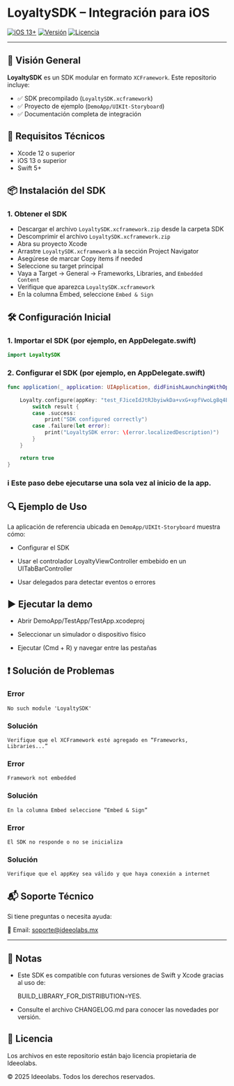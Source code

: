 # LoyaltySDK – Integración para iOS

[![iOS 13+](https://img.shields.io/badge/iOS-13%2B-blue)](https://developer.apple.com/ios/)
[![Versión](https://img.shields.io/badge/Version-1.0.0-brightgreen)]()
[![Licencia](https://img.shields.io/badge/License-MIT-green)]()

---

## 📌 Visión General

**LoyaltySDK** es un SDK modular en formato `XCFramework`. Este repositorio incluye:

- ✅ SDK precompilado (`LoyaltySDK.xcframework`)
- ✅ Proyecto de ejemplo (`DemoApp/UIKIt-Storyboard`)
- ✅ Documentación completa de integración


## 🚀 Requisitos Técnicos

- Xcode 12 o superior
- iOS 13 o superior
- Swift 5+


## 📦 Instalación del SDK

### 1. Obtener el SDK

- Descargar el archivo `LoyaltySDK.xcframework.zip` desde la carpeta SDK
- Descomprimir el archivo `LoyaltySDK.xcframework.zip`
- Abra su proyecto Xcode
- Arrastre `LoyaltySDK.xcframework` a la sección Project Navigator
- Asegúrese de marcar Copy items if needed
- Seleccione su target principal
- Vaya a Target → General → Frameworks, Libraries, and `Embedded Content`
- Verifique que aparezca `LoyaltySDK.xcframework`
- En la columna Embed, seleccione `Embed & Sign`


## 🛠 Configuración Inicial

### 1. Importar el SDK (por ejemplo, en AppDelegate.swift)


```swift
import LoyaltySDK
```


### 2. Configurar el SDK (por ejemplo, en AppDelegate.swift)

```swift
func application(_ application: UIApplication, didFinishLaunchingWithOptions launchOptions: [UIApplication.LaunchOptionsKey: Any]?) -> Bool {
    
    Loyalty.configure(appKey: "test_FJiceIdJtRJbyiwkDa+vxG+xpfVwoLg8q4EhfCDZPF4=") { result in
        switch result {
        case .success:
            print("SDK configured correctly")
        case .failure(let error):
            print("LoyaltySDK error: \(error.localizedDescription)")
        }
    }

    return true
}
```
### ℹ️ Este paso debe ejecutarse una sola vez al inicio de la app.

## 🔍 Ejemplo de Uso
La aplicación de referencia ubicada en `DemoApp/UIKIt-Storyboard` muestra cómo:

- Configurar el SDK

- Usar el controlador LoyaltyViewController embebido en un UITabBarController

- Usar delegados para detectar eventos o errores

## ▶️ Ejecutar la demo

- Abrir DemoApp/TestApp/TestApp.xcodeproj

- Seleccionar un simulador o dispositivo físico

- Ejecutar (Cmd + R) y navegar entre las pestañas

## ❗ Solución de Problemas
### Error
    No such module 'LoyaltySDK'
### Solución

    Verifique que el XCFramework esté agregado en “Frameworks, Libraries...”
### Error
    Framework not embedded	
### Solución
    En la columna Embed seleccione “Embed & Sign”
### Error
    El SDK no responde o no se inicializa
### Solución
    Verifique que el appKey sea válido y que haya conexión a internet

## 📬 Soporte Técnico
Si tiene preguntas o necesita ayuda:

📧 Email: soporte@ideeolabs.mx

----------
## 📄 Notas
- Este SDK es compatible con futuras versiones de Swift y Xcode gracias al uso de:

    BUILD_LIBRARY_FOR_DISTRIBUTION=YES.

- Consulte el archivo CHANGELOG.md para conocer las novedades por versión.

## 📄 Licencia

Los archivos en este repositorio están bajo licencia propietaria de Ideeolabs.

© 2025 Ideeolabs. Todos los derechos reservados.